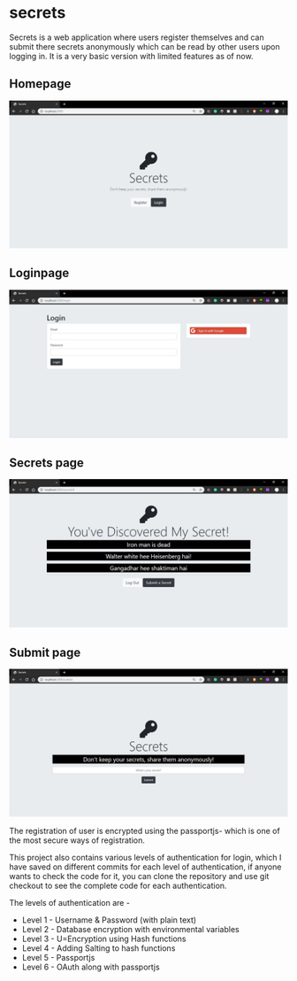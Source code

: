 # secrets

Secrets is a web application where users register themselves and can submit there secrets anonymously which can be read by other users upon logging in. It is a very basic version with limited features as of now.
## Homepage
![Secrets Homepage](/public/images/Secrets_Home.JPG)
## Loginpage
![Secrets Loginpage](/public/images/secrets_login.JPG)
## Secrets page
![Secrets Secretpage](/public/images/secrets_secret.JPG)
## Submit page
![Secrets Submitpage](/public/images/secrets_submit.JPG)

The registration of user is encrypted using the passportjs- which is one of the most secure ways of registration.

This project also contains various levels of authentication for login, which I have saved on different commits for each level of authentication, if anyone wants to check the code for it, you can clone the repository and use git checkout to see the complete code for each authentication.<br>

The levels of authentication are - <br>
- Level 1 - Username & Password (with plain text)
- Level 2 - Database encryption with environmental variables
- Level 3 - U=Encryption using Hash functions
- Level 4 - Adding Salting to hash functions
- Level 5 - Passportjs
- Level 6 - OAuth along with passportjs
